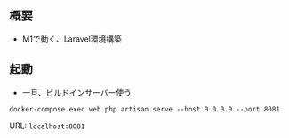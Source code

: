 ## 概要

- M1で動く、Laravel環境構築

## 起動

- 一旦、ビルドインサーバー使う

```
docker-compose exec web php artisan serve --host 0.0.0.0 --port 8081
```

URL: `localhost:8081` 